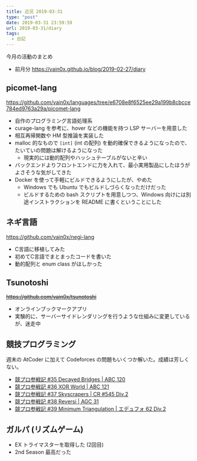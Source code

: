 ```yaml
---
title: 近況 2019-03-31
type: "post"
date: 2019-03-31 23:59:59
url: 2019-03-31/diary
tags:
  - 日記
---
```


今月の活動のまとめ

<!--more-->

- 前月分 <https://vain0x.github.io/blog/2019-02-27/diary>

## picomet-lang

<https://github.com/vain0x/languages/tree/e6708e8f6525ee29a199b8cbcce784ed9763a29a/picomet-lang>

- 自作のプログラミング言語処理系
- curage-lang を参考に、hover などの機能を持つ LSP サーバーを用意した
- 相互再帰関数や HM 型推論を実装した
- malloc 的なもので `[int]` (int の配列) を動的確保できるようになったので、たいていの問題は解けるようになった
    - 現実的には動的配列やハッシュテーブルがないと辛い
- バックエンドよりフロントエンドに力を入れて、最小実用製品にしたほうがよさそうな気がしてきた
- Docker を使って手軽にビルドできるようにしたが、やめた
    - Windows でも Ubuntu でもビルドしづらくなっただけだった
    - ビルドするための bash スクリプトを用意しつつ、Windows 向けには別途インストラクションを README に書くということにした

## ネギ言語

<https://github.com/vain0x/negi-lang>

- C言語に移植してみた
- 初めてC言語でまとまったコードを書いた
- 動的配列と enum class がほしかった

## Tsunotoshi

~~<https://github.com/vain0x/tsunotoshi>~~

- オンラインブックマークアプリ
- 実験的に、サーバーサイドレンダリングを行うような仕組みに変更しているが、迷走中

## 競技プログラミング

週末の AtCoder に加えて Codeforces の問題もいくつか解いた。成績は芳しくない。

- [競プロ参戦記 #35 Decayed Bridges | ABC 120](https://qiita.com/vain0x/items/b869075e3df587e2ecde)
- [競プロ参戦記 #36 XOR World | ABC 121](https://qiita.com/vain0x/items/9faf89f843f96d8c46cd)
- [競プロ参戦記 #37 Skyscrapers | CR #545 Div.2](https://qiita.com/vain0x/items/cd075fd5229fa6ec5ef5)
- [競プロ参戦記 #38 Reversi | AGC 31](https://qiita.com/vain0x/items/9adda58a3fc6d31fff3e)
- [競プロ参戦記 #39 Minimum Triangulation | エデュフォ 62 Div.2](https://qiita.com/vain0x/items/671ebca10c08b161d1bf)

## ガルパ (リズムゲーム)

- EX トライマスターを取得した (2回目)
- 2nd Season 最高だった
